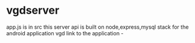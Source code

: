 # vgdserver
app.js is in src
this server api is built on node,express,mysql stack for the android application vgd
link to the application -
